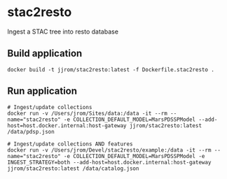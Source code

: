 # stac2resto
Ingest a STAC tree into resto database

## Build application

    docker build -t jjrom/stac2resto:latest -f Dockerfile.stac2resto .

## Run application

    # Ingest/update collections
    docker run -v /Users/jrom/Sites/data:/data -it --rm --name="stac2resto" -e COLLECTION_DEFAULT_MODEL=MarsPDSSPModel --add-host=host.docker.internal:host-gateway jjrom/stac2resto:latest /data/pdsp.json

    # Ingest/update collections AND features
    docker run -v /Users/jrom/Devel/stac2resto/example:/data -it --rm --name="stac2resto" -e COLLECTION_DEFAULT_MODEL=MarsPDSSPModel -e INGEST_STRATEGY=both --add-host=host.docker.internal:host-gateway jjrom/stac2resto:latest /data/catalog.json

